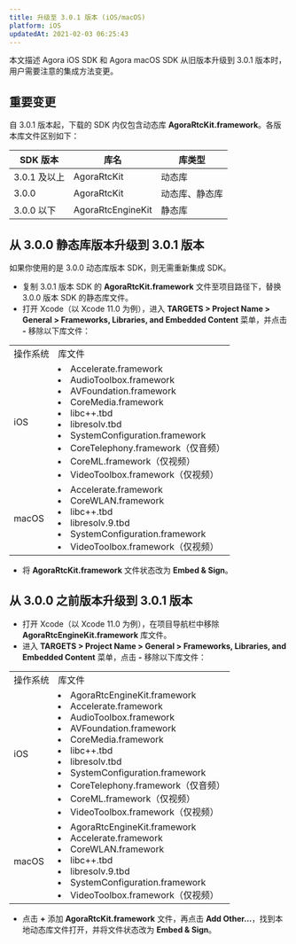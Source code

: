 ```yaml
---
title: 升级至 3.0.1 版本 (iOS/macOS)
platform: iOS
updatedAt: 2021-02-03 06:25:43
---
```


本文描述 Agora iOS SDK 和 Agora macOS SDK 从旧版本升级到 3.0.1 版本时，用户需要注意的集成方法变更。

## 重要变更

自 3.0.1 版本起，下载的 SDK 内仅包含动态库 **AgoraRtcKit.framework**。各版本库文件区别如下：

| SDK 版本     | 库名              | 库类型         |
| ------------ | ----------------- | -------------- |
| 3.0.1 及以上 | AgoraRtcKit       | 动态库         |
| 3.0.0        | AgoraRtcKit       | 动态库、静态库 |
| 3.0.0 以下   | AgoraRtcEngineKit | 静态库         |

## 从 3.0.0 静态库版本升级到 3.0.1 版本

<div class="alert note">如果你使用的是 3.0.0 动态库版本 SDK，则无需重新集成 SDK。</div>

- 复制 3.0.1 版本 SDK 的 **AgoraRtcKit.framework** 文件至项目路径下，替换 3.0.0 版本 SDK 的静态库文件。
- 打开 Xcode（以 Xcode 11.0 为例），进入 **TARGETS > Project Name > General > Frameworks, Libraries, and Embedded Content** 菜单，并点击 **-** 移除以下库文件：

<table>
     <tr>
         <td>操作系统</td>
         <td>库文件</td>
      </tr>
     <tr>
         <td>iOS</td>
         <td><li>Accelerate.framework<li>AudioToolbox.framework<li>AVFoundation.framework<li>CoreMedia.framework<li>libc++.tbd<li>libresolv.tbd<li>SystemConfiguration.framework<li>CoreTelephony.framework（仅音频）<li>CoreML.framework（仅视频）<li>VideoToolbox.framework（仅视频）</li></td>
     </tr>
     <tr>
         <td>macOS</td>
         <td><li>Accelerate.framework<li>CoreWLAN.framework<li>libc++.tbd<li>libresolv.9.tbd
<li>SystemConfiguration.framework<li>VideoToolbox.framework（仅视频）</li></td>
     </tr>
 </table>

- 将 **AgoraRtcKit.framework** 文件状态改为 **Embed & Sign**。

## 从 3.0.0 之前版本升级到 3.0.1 版本

- 打开 Xcode（以 Xcode 11.0 为例），在项目导航栏中移除 **AgoraRtcEngineKit.framework** 库文件。
- 进入 **TARGETS > Project Name > General > Frameworks, Libraries, and Embedded Content** 菜单，点击 **-** 移除以下库文件：

<table>
    <tr>
        <td>操作系统</td>
        <td>库文件</td>
    </tr>
    <tr>
        <td>iOS</td>
        <td><li>AgoraRtcEngineKit.framework<li>Accelerate.framework<li>AudioToolbox.framework<li>AVFoundation.framework<li>CoreMedia.framework<li>libc++.tbd<li>libresolv.tbd<li>SystemConfiguration.framework<li>CoreTelephony.framework（仅音频）<li>CoreML.framework（仅视频）<li>VideoToolbox.framework（仅视频）</li></td>
    </tr>
    <tr>
        <td>macOS</td>
        <td><li>AgoraRtcEngineKit.framework<li>Accelerate.framework<li>CoreWLAN.framework<li>libc++.tbd<li>libresolv.9.tbd
<li>SystemConfiguration.framework<li>VideoToolbox.framework（仅视频）</li></td>
    </tr>
</table>

- 点击 **+** 添加 **AgoraRtcKit.framework** 文件，再点击 **Add Other…**，找到本地动态库文件打开，并将文件状态改为 **Embed & Sign**。
